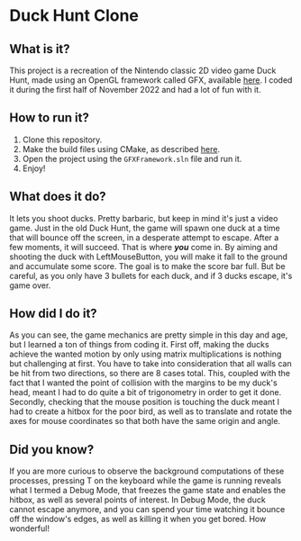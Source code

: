 # Duck Hunt Clone

## What is it?

This project is a recreation of the Nintendo classic 2D video game Duck Hunt, made using an OpenGL framework called GFX, available [here](https://github.com/UPB-Graphics/gfx-framework).
I coded it during the first half of November 2022 and had a lot of fun with it.

## How to run it?

1.  Clone this repository.
2.  Make the build files using CMake, as described [here](https://github.com/UPB-Graphics/gfx-framework).
3.  Open the project using the `GFXFramework.sln` file and run it.
4.  Enjoy!

## What does it do?

It lets you shoot ducks.
Pretty barbaric, but keep in mind it's just a video game.
Just in the old Duck Hunt, the game will spawn one duck at a time that will bounce off the screen, in a desperate attempt to escape. After a few moments, it will succeed. That is where ***you*** come in.
By aiming and shooting the duck with LeftMouseButton, you will make it fall to the ground and accumulate some score. The goal is to make the score bar full.
But be careful, as you only have 3 bullets for each duck, and if 3 ducks escape, it's game over.

## How did I do it?

As you can see, the game mechanics are pretty simple in this day and age, but I learned a ton of things from coding it.
First off, making the ducks achieve the wanted motion by only using matrix multiplications is nothing but challenging at first. You have to take into consideration that all walls can be hit from two directions, so there are 8 cases total. This, coupled with the fact that I wanted the point of collision with the margins to be my duck's head, meant I had to do quite a bit of trigonometry in order to get it done.
Secondly, checking that the mouse position is touching the duck meant I had to create a hitbox for the poor bird, as well as to translate and rotate the axes for mouse coordinates so that both have the same origin and angle.

## Did you know?

If you are more curious to observe the background computations of these processes, pressing T on the keyboard while the game is running reveals what I termed a Debug Mode, that freezes the game state and enables the hitbox, as well as several points of interest. In Debug Mode, the duck cannot escape anymore, and you can spend your time watching it bounce off the window's edges, as well as killing it when you get bored. How wonderful!
